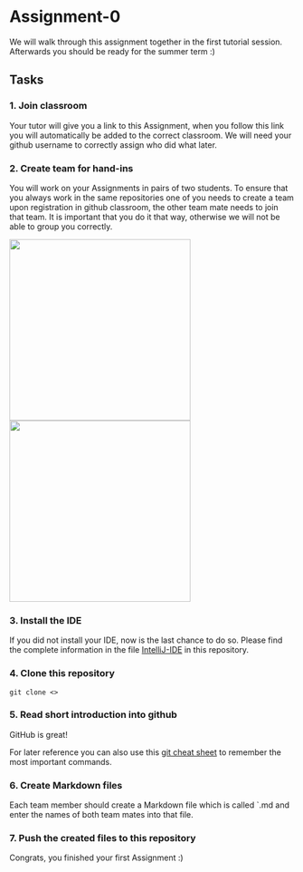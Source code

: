 # Assignment-0

We will walk through this assignment together in the first tutorial session. Afterwards you should be ready for the summer term :)

## Tasks
### 1. Join classroom
Your tutor will give you a link to this Assignment, when you follow this link you will automatically be added to the correct classroom. We will need your github username to correctly assign who did what later.
### 2. Create team for hand-ins
You will work on your Assignments in pairs of two students. To ensure that you always work in the same repositories one of you needs to create a team upon registration in github classroom, the other team mate needs to join that team. It is important that you do it that way, otherwise we will not be able to group you correctly.
<p float="left">
  <img src="https://github.com/GBI-teaching/Assignment-0/assets/45968370/3079dc88-fa57-4e91-80bf-a0ac2efceef2" height="320"/>
  <img src="https://github.com/GBI-teaching/Assignment-0/assets/45968370/333c59f5-2b6a-40e8-8779-3a63bed773d4" height="320"/> 
</p>

### 3. Install the IDE
If you did not install your IDE, now is the last chance to do so. Please find the complete information in the file [IntelliJ-IDE](https://github.com/GBI-teaching/Assignment-0/blob/5255c6319f883a9e051fb6c6538cf3d1964fc1b9/IntelliJ-IDE.md) in this repository.

### 4. Clone this repository
`git clone <>`
### 5. Read short introduction into github
GitHub is great!

For later reference you can also use this [git cheat sheet](https://education.github.com/git-cheat-sheet-education.pdf) to remember the most important commands.
### 6. Create Markdown files
Each team member should create a Markdown file which is called `<YourName>.md and enter the names of both team mates into that file.
### 7. Push the created files to this repository
Congrats, you finished your first Assignment :)
